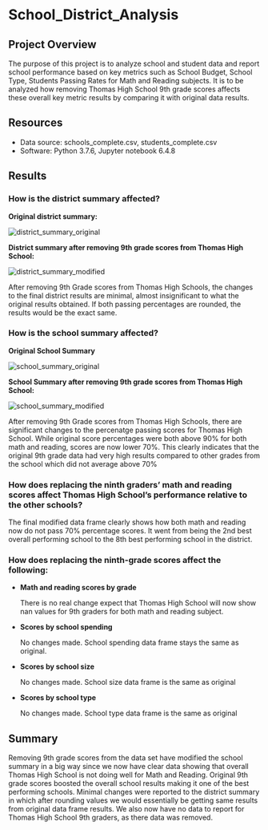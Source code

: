 # School_District_Analysis

## Project Overview
The purpose of this project is to analyze school and student data and report school performance based on key metrics such as School Budget, School Type, Students Passing Rates for Math and Reading subjects. It is to be analyzed how removing Thomas High School 9th grade scores affects these overall key metric results by comparing it with original data results.

## Resources
- Data source: schools_complete.csv, students_complete.csv
- Software: Python 3.7.6, Jupyter notebook 6.4.8

## Results

### **How is the district summary affected?**

**Original district summary:**

![district_summary_original](https://user-images.githubusercontent.com/20058842/176337227-a7e277b0-88ee-4fee-bd41-c98896fcf6a9.png)

**District summary after removing 9th grade scores from Thomas High School:**

![district_summary_modified](https://user-images.githubusercontent.com/20058842/176337372-b0b5d34f-cf0d-4d0f-9ef5-56f16a73d1d5.png)

After removing 9th Grade scores from Thomas High Schools, the changes to the final district results are minimal, almost insignificant to what the original results obtained. If both passing percentages are rounded, the results would be the exact same.


### **How is the school summary affected?**

**Original School Summary**

![school_summary_original](https://user-images.githubusercontent.com/20058842/176337960-73d6e25d-67e7-41d2-8e79-2c2e1fb10a37.png)

**School Summary after removing 9th grade scores from Thomas High School:**

![school_summary_modified](https://user-images.githubusercontent.com/20058842/176337996-ec6931fd-30b6-4816-8f56-277c77f64d94.png)

After removing 9th Grade scores from Thomas High Schools, there are significant changes to the percenatge passing scores for Thomas High School. While original score percentages were both above 90% for both math and reading, scores are now lower 70%. This clearly indicates that the original 9th grade data had very high results compared to other grades from the school which did not average above 70%

### **How does replacing the ninth graders’ math and reading scores affect Thomas High School’s performance relative to the other schools?**

The final modified data frame clearly shows how both math and reading now do not pass 70% percentage scores. It went from being the 2nd best overall performing school to the 8th best performing school in the district.

### **How does replacing the ninth-grade scores affect the following:**
- **Math and reading scores by grade**

  There is no real change expect that Thomas High School will now show nan values for 9th graders for both math and reading subject.
  
- **Scores by school spending**

  No changes made. School spending data frame stays the same as original.
  
- **Scores by school size**

  No changes made. School size data frame is the same as original
  
- **Scores by school type**

  No changes made. School type data frame is the same as original
  
## Summary

Removing 9th grade scores from the data set have modified the school summary in a big way since we now have clear data showing that overall Thomas High School is not doing well for Math and Reading. Original 9th grade scores boosted the overall school results making it one of the best performing schools. Minimal changes were reported to the district summary in which after rounding values we would essentially be getting same results from original data frame results. We also now have no data to report for Thomas High School 9th graders, as there data was removed.
